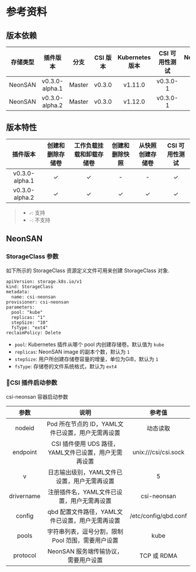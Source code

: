 # 参考资料

## 版本依赖

| 存储类型| 插件版本 | 分支| CSI 版本 | Kubernetes 版本 | CSI 可用性测试 | NeonSAN 版本|
|:---:|:---:|:---:|:---:|:---:|:---:|:---:|
|NeonSAN|v0.3.0-alpha.1|Master| v0.3.0| v1.11.0|v0.3.0-1 | client: dev  |
|NeonSAN|v0.3.0-alpha.2|Master|v0.3.0|v1.12.0|v0.3.0-1| client: dev|

## 版本特性

| 插件版本  | 创建和删除存储卷  | 工作负载挂载和卸载存储卷 | 创建和删除快照 | 从快照创建存储卷 | CSI 可用性测试 |
|:---:|:---:|:-------------------------:|:----------:|:---------:|:--------:|
| v0.3.0-alpha.1|✓|✓|-|-|✓|
| v0.3.0-alpha.2|✓|✓|✓|✓|✓|

> - `✓`: 支持
> - `-`: 不支持

## NeonSAN

### StorageClass 参数

如下所示的 StorageClass 资源定义文件可用来创建 StorageClass 对象.

```
apiVersion: storage.k8s.io/v1
kind: StorageClass
metadata:
  name: csi-neonsan
provisioner: csi-neonsan
parameters:
  pool: "kube"
  replicas: "1"
  stepSize: "10"
  fsType: "ext4"
reclaimPolicy: Delete 
```

- `pool`: Kubernetes 插件从哪个 pool 内创建存储卷。默认值为 `kube`
- `replicas`: NeonSAN image 的副本个数，默认为 `1`
- `stepSize`: 用户所创建存储卷容量的增量，单位为GiB，默认为 `1`
- `fsType`: 存储卷的文件系统格式，默认为 `ext4`

### CSI 插件启动参数

csi-neonsan 容器启动参数

|参数|说明|参考值|
|:---:|:---:|:---:|
|nodeid|Pod 所在节点的 ID，YAML文件已设置，用户无需再设置|动态读取|
|endpoint|CSI 插件使用 UDS 路径，YAML文件已设置，用户无需再设置|unix:///csi/csi.sock|
|v|日志输出级别，YAML文件已设置，用户无需再设置|5|
|drivername|注册插件名，YAML文件已设置，用户无需再设置|csi-neonsan|
|config|qbd 配置文件路径，YAML文件已设置，用户无需再设置|/etc/config/qbd.conf|
|pools|字符串列表，逗号分割，限制 Pool 范围，需要用户设置|kube|
|protocol| NeonSAN 服务端传输协议，需要用户设置 |TCP 或 RDMA|